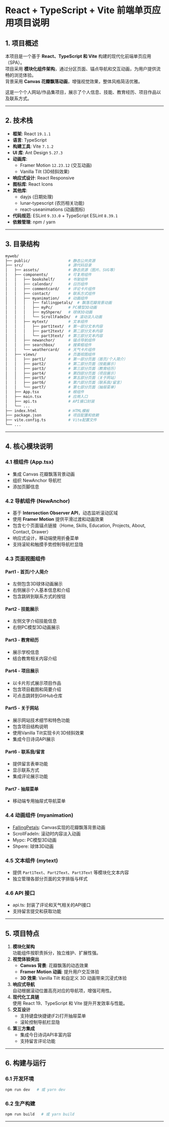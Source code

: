 # React + TypeScript + Vite 前端单页应用项目说明

## 1. 项目概述
本项目是一个基于 **React、TypeScript 和 Vite** 构建的现代化前端单页应用（SPA）。  
项目采用 **模块化组件架构**，通过分区页面、锚点导航和交互动画，为用户提供流畅的浏览体验。  
背景采用 **Canvas 花瓣飘落动画**，增强视觉效果，整体风格简洁优雅。  

这是一个个人网站/作品集项目，展示了个人信息、技能、教育经历、项目作品以及联系方式。

---

## 2. 技术栈
- **框架**: React `19.1.1`  
- **语言**: TypeScript  
- **构建工具**: Vite `7.1.2`  
- **UI 库**: Ant Design `5.27.3`  
- **动画库**: 
  - Framer Motion `12.23.12` (交互动画)
  - Vanilla Tilt (3D倾斜效果)
- **响应式设计**: React Responsive
- **图标库**: React Icons
- **其他库**:
  - dayjs (日期处理)
  - lunar-typescript (农历相关功能)
  - react-useanimations (动画图标)
- **代码规范**: ESLint `9.33.0` + TypeScript ESLint `8.39.1`  
- **依赖管理**: npm / yarn  

---

## 3. 目录结构

```bash
myweb/
├── public/                 # 静态公共资源
├── src/                    # 源代码目录
│   ├── assets/             # 静态资源（图片、SVG等）
│   ├── components/         # 可复用组件
│   │   ├── bookshelf/      # 书架组件
│   │   ├── calendar/       # 日历组件
│   │   ├── commentcard/    # 评论卡片组件
│   │   ├── contact/        # 联系方式组件
│   │   ├── myanimation/    # 动画组件
│   │   │   ├── fallingpetals/  # 飘落花瓣背景动画
│   │   │   ├── myPc/       # PC模型3D动画
│   │   │   ├── myShpere/   # 球体3D动画
│   │   │   └── ScrollFadeIn/  # 滚动淡入动画
│   │   ├── mytext/         # 文本组件
│   │   │   ├── part1text/  # 第一部分文本内容
│   │   │   ├── part2text/  # 第二部分文本内容
│   │   │   └── part3text/  # 第三部分文本内容
│   │   ├── newanchor/      # 锚点导航组件
│   │   ├── searchbox/      # 搜索框组件
│   │   └── weathercard/    # 天气卡片组件
│   ├── views/              # 页面视图组件
│   │   ├── part1/          # 第一部分页面（首页/个人简介）
│   │   ├── part2/          # 第二部分页面（技能展示）
│   │   ├── part3/          # 第三部分页面（教育经历）
│   │   ├── part4/          # 第四部分页面（项目展示）
│   │   ├── part5/          # 第五部分页面（关于网站）
│   │   ├── part6/          # 第六部分页面（联系我/留言）
│   │   └── part7/          # 第七部分页面（抽屉菜单）
│   ├── App.tsx             # 根组件
│   ├── main.tsx            # 应用入口
│   ├── api.ts              # API接口封装
│   └── ...
├── index.html              # HTML模板
├── package.json            # 项目配置和依赖
├── vite.config.ts          # Vite配置文件
└── ...
```

---

## 4. 核心模块说明

### 4.1 根组件 (App.tsx)
- 集成 Canvas 花瓣飘落背景动画  
- 组织 NewAnchor 导航栏  
- 添加页脚信息  

### 4.2 导航组件 (NewAnchor)
- 基于 **Intersection Observer API**，动态监听滚动区域  
- 使用 **Framer Motion** 提供平滑过渡和动画效果  
- 包含七个页面锚点链接（Home, Skills, Education, Projects, About, Contact, Drawer）
- 响应式设计，移动端使用折叠菜单
- 支持滚轮和触摸手势控制导航栏显隐

### 4.3 页面视图组件 

#### Part1 - 首页/个人简介
- 左侧包含3D球体动画展示
- 右侧展示个人基本信息和介绍
- 包含跳转到联系方式的按钮

#### Part2 - 技能展示
- 左侧文字介绍技能信息
- 右侧PC模型3D动画展示

#### Part3 - 教育经历
- 展示学校信息
- 结合教育相关内容介绍

#### Part4 - 项目展示
- 以卡片形式展示项目作品
- 包含项目截图和简要介绍
- 可点击跳转到GitHub仓库

#### Part5 - 关于网站
- 展示网站技术细节和特色功能
- 包含项目结构说明
- 使用Vanilla Tilt实现卡片3D倾斜效果
- 集成今日诗词API展示

#### Part6 - 联系我/留言
- 提供留言表单功能
- 显示联系方式
- 集成评论展示功能

#### Part7 - 抽屉菜单
- 移动端专用抽屉式导航菜单

### 4.4 动画组件 (myanimation)
- [FallingPetals]([src/components/myanimation/fallingpetals/FallingPetals.tsx](https://codepen.io/rudtjd2548/pen/qBpVzxP?utm_source)): Canvas实现的花瓣飘落背景动画
- ScrollFadeIn: 滚动时内容淡入动画
- Mypc: PC模型3D动画
- Shpere: 球体3D动画

### 4.5 文本组件 (mytext)
- 提供 `Part1Text`、`Part2Text`、`Part3Text` 等模块化文本内容
- 独立管理各部分页面的文字排版与样式

### 4.6 API 接口
- api.ts: 封装了评论和天气相关的API接口
- 支持留言提交和获取功能

---

## 5. 项目特点
1. **模块化架构**  
   功能组件按职责拆分，独立维护、扩展性强。  
2. **视觉体验突出**  
   - **Canvas 背景**: 花瓣飘落的动态效果  
   - **Framer Motion 动画**: 提升用户交互体验  
   - **3D 效果**: Vanilla Tilt 和自定义 3D 动画带来沉浸式体验
3. **响应式导航**  
   自动根据滚动位置高亮对应的导航项，增强可用性。  
4. **现代化工具链**  
   使用 React 19、TypeScript 和 Vite 提升开发效率与性能。  
5. **交互设计**  
   - 支持键盘快捷键(F2)打开抽屉菜单
   - 滚轮控制导航栏显隐
6. **第三方集成**  
   - 集成今日诗词API丰富内容
   - 支持留言评论功能

---

## 6. 构建与运行

### 6.1 开发环境
```bash
npm run dev   # 或 yarn dev
```

### 6.2 生产构建
```bash
npm run build   # 或 yarn build
```

---